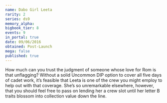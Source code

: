 ```yaml
---
name: Dabo Girl Leeta
rarity: 2
series: ds9
memory_alpha:
bigbook_tier: 8
events: 9
in_portal: true
date: 09/06/2016
obtained: Post-Launch
mega: false
published: true
---
```


How much can you trust the judgment of someone whose love for Rom is that unflagging? Without a solid Uncommon DIP option to cover all five days of cadet work, it’s feasible that Leeta is one of the crew you might employ to help out with that coverage. She’s so unremarkable elsewhere, however, that you should feel free to pass on lending her a crew slot until her letter B traits blossom into collection value down the line.
